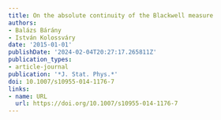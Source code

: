```yaml
---
title: On the absolute continuity of the Blackwell measure
authors:
- Balázs Bárány
- István Kolossváry
date: '2015-01-01'
publishDate: '2024-02-04T20:27:17.265811Z'
publication_types:
- article-journal
publication: '*J. Stat. Phys.*'
doi: 10.1007/s10955-014-1176-7
links:
- name: URL
  url: https://doi.org/10.1007/s10955-014-1176-7
---
```

